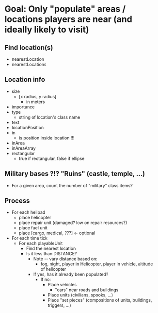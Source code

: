 # Goal:  Only "populate" areas / locations players are near (and ideally likely to visit)

## Find location(s)
- nearestLocation
- nearestLocations

## Location info
- size 
    - [x radius, y radius]
        - in meters
- importance
- type
    - string of location's class name
- text
- locationPosition
- in
    - is position inside location !!!
- inArea
- inAreaArray
- rectangular
    - true if rectangular, false if ellipse

## Military bases ?!? "Ruins" (castle, temple, ...)
- For a given area, count the number of "military" class items?

## Process
- For each helipad
    - place helicopter
    - place repair unit (damaged? low on repair resources?)
    - place fuel unit
    - place [cargo, medical, ???] <- optional
- For each time tick
    - For each playableUnit
        - Find the nearest location
        - Is it less than DISTANCE?
            - Note -- vary distance based on:
                - fog, night, player in Helicopter, player in vehicle, altitude of helicopter
            - If yes, has it already been populated? 
                - If no:
                    - Place vehicles
                        - "cars" near roads and buildings
                    - Place units (civilians, spooks, ...)
                    - Place "set pieces" (compositions of units, buildings, triggers, ...) 
